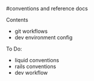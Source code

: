 #conventions and reference docs

Contents
- git workflows 
- dev environment config

To Do:
- liquid conventions
- rails conventions
- dev workflow
